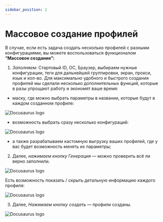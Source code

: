 ```yaml
---
sidebar_position: 2
---
```


# Массовое создание профилей

В случае, если есть задача создать несколько профилей с разными конфигурациями, вы можете воспользоваться функционалом **“Массовое создание”:**

1. *Заполняем:* Стартовый ID, ОС, Браузер, выбираем нужные конфигурации, теги для дальнейшей группировки, экран, прокси, язык и кол-во.
Для максимально удобного и быстрого создания профилей мы сделали несколько дополнительных функций, которые в разы упрощают работу и экономят ваше время:

- маску, где можно выбрать параметры в названии, которые будут в каждом созданном профиле:

![Docusaurus logo](/img/docusaurus.png)

- возможность выбрать сразу несколько конфигураций:

![Docusaurus logo](/img/docusaurus.png)

- а также разрабатываем кастомную выгрузку ваших профилей, где у вас будет возможность менять их параметры;

2. Далее, *нажимаем кнопку Генерация* — можно проверить всё ли верно заполнили.

![Docusaurus logo](/img/docusaurus.png)

Есть возможность показать / скрыть детальную информацию каждого профиля:

![Docusaurus logo](/img/docusaurus.png)

3. Далее, *Нажимаем кнопку создать* — профили созданы.

![Docusaurus logo](/img/docusaurus.png)